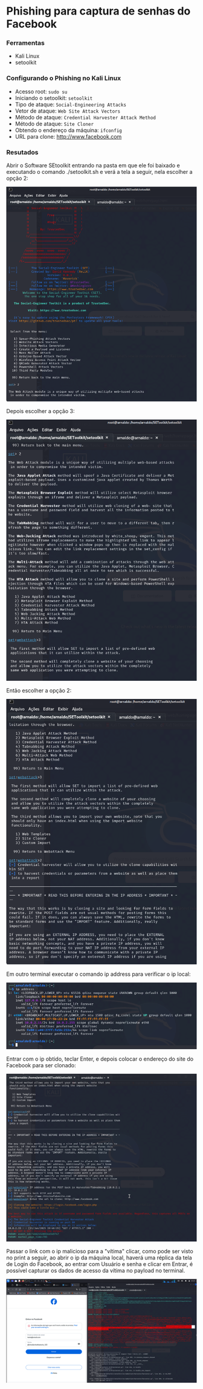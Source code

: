 # Phishing para captura de senhas do Facebook

### Ferramentas

- Kali Linux
- setoolkit

### Configurando o Phishing no Kali Linux

- Acesso root: ``` sudo su ```
- Iniciando o setoolkit: ``` setoolkit ```
- Tipo de ataque: ``` Social-Engineering Attacks ```
- Vetor de ataque: ``` Web Site Attack Vectors ```
- Método de ataque: ```Credential Harvester Attack Method ```
- Método de ataque: ``` Site Cloner ```
- Obtendo o endereço da máquina: ``` ifconfig ```
- URL para clone: http://www.facebook.com

### Resutados
Abrir o Software SEtoolkit entrando na pasta em que ele foi baixado e executando 
o comando ./setoolkit.sh e verá a tela a seguir, nela escolher a opção 2:

![img.png](img.png)

Depois escolher a opção 3:

![img_1.png](img_1.png)

Então escolher a opção 2:

![img_2.png](img_2.png)

Em outro terminal executar o comando ip address para verificar o ip local:

![img_3.png](img_3.png)

Entrar com o ip obtido, teclar Enter, e depois colocar o endereço do site do Facebook
para ser clonado:

![img_4.png](img_4.png)

Passar o link com o ip malicioso para a "vítima" clicar, como pode ser visto no print a 
seguir, ao abrir o ip da máquina local, haverá uma réplica da tela de Login do 
Facebook, ao entrar com Usuário e senha e clicar em Entrar, é possível capturar os 
dados de acesso da vítima no payload no terminal.

![img_5.png](img_5.png)

